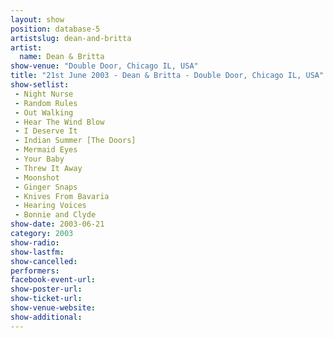 ```yaml
---
layout: show
position: database-5
artistslug: dean-and-britta
artist:
  name: Dean & Britta
show-venue: "Double Door, Chicago IL, USA"
title: "21st June 2003 - Dean & Britta - Double Door, Chicago IL, USA"
show-setlist: 
 - Night Nurse 
 - Random Rules 
 - Out Walking 
 - Hear The Wind Blow 
 - I Deserve It 
 - Indian Summer [The Doors]
 - Mermaid Eyes 
 - Your Baby 
 - Threw It Away 
 - Moonshot 
 - Ginger Snaps 
 - Knives From Bavaria 
 - Hearing Voices 
 - Bonnie and Clyde
show-date: 2003-06-21
category: 2003
show-radio: 
show-lastfm: 
show-cancelled: 
performers: 
facebook-event-url: 
show-poster-url: 
show-ticket-url: 
show-venue-website: 
show-additional: 
---
```


